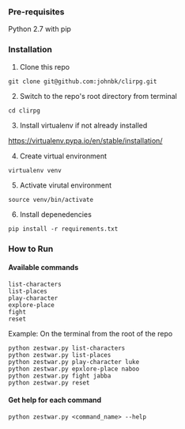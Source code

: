 ### Pre-requisites
Python 2.7 with pip

### Installation

1) Clone this repo
```
git clone git@github.com:johnbk/clirpg.git
```
2) Switch to the repo's root directory from terminal
```
cd clirpg
```

3) Install virtualenv if not already installed

https://virtualenv.pypa.io/en/stable/installation/

4) Create virtual environment
```
virtualenv venv
```

5) Activate virutal environment
```
source venv/bin/activate
```

6) Install depenedencies
```
pip install -r requirements.txt
```

### How to Run

#### Available commands

```
list-characters
list-places
play-character
explore-place
fight
reset
```

Example: On the terminal from the root of the repo
```
python zestwar.py list-characters
python zestwar.py list-places
python zestwar.py play-character luke
python zestwar.py epxlore-place naboo
python zestwar.py fight jabba
python zestwar.py reset
```


#### Get help for each command
```
python zestwar.py <command_name> --help
```



